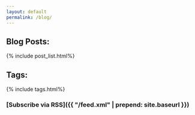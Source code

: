 ```yaml
---
layout: default
permalink: /blog/
---
```

## Blog Posts:

{% include post_list.html%}

## Tags:

{% include tags.html%}

### [Subscribe  via RSS]({{ "/feed.xml" | prepend: site.baseurl }})
